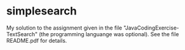 # simplesearch

My solution to the assignment given in the file "JavaCodingExercise-TextSearch" (the programming languange was optional). See the file README.pdf for details.
